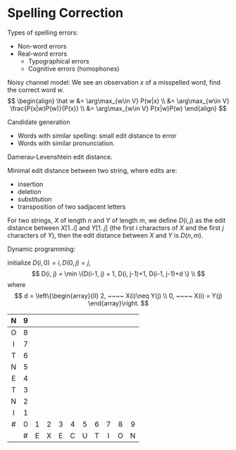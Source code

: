 # Spelling Correction



Types of spelling errors:

- Non-word errors
- Real-word errors
    - Typographical errors
    - Cognitive errors (homophones)



Noisy channel model: We see an observation $x$ of a misspelled word, find the correct word $w$.
$$
\begin{align}
\hat w
&= \arg\max_{w\in V} P(w|x) \\
&= \arg\max_{w\in V} \frac{P(x|w)P(w)}{P(x)} \\
&= \arg\max_{w\in V} P(x|w)P(w)
\end{align}
$$


Candidate generation

- Words with similar spelling: small edit distance to error
- Words with similar pronunciation.



Damerau-Levenshtein edit distance.

Minimal edit distance between two string, where edits are:

- insertion
- deletion
- substitution
- transposition of two sadjacent letters





For two strings, $X$ of length $n$ and $Y$ of length $m$, we define $D(i, j)$ as the edit distance between $X[1..i]$ and $Y[1..j]$ (the first $i$ characters of $X$ and the first $j$ characters of $Y$), then the edit distance between $X$ and $Y$ is $D(n, m)$.

Dynamic programming:

initialize $D(i, 0) = i, D(0, j) = j$, 
$$
D(i, j) =
\min \{D(i-1, j) + 1, D(i, j-1)+1, D(i-1, j-1)+d \} \\
$$
where
$$
d = \left\{\begin{array}{ll}
2, ~~~~ X(i)\neq Y(j)  \\
0, ~~~~ X(i) = Y(j)
\end{array}\right.
$$


|  N   |  9   |      |      |      |      |      |      |      |      |      |
| :--: | :--: | :--: | :--: | :--: | :--: | :--: | :--: | :--: | :--: | :--: |
|  O   |  8   |      |      |      |      |      |      |      |      |      |
|  I   |  7   |      |      |      |      |      |      |      |      |      |
|  T   |  6   |      |      |      |      |      |      |      |      |      |
|  N   |  5   |      |      |      |      |      |      |      |      |      |
|  E   |  4   |      |      |      |      |      |      |      |      |      |
|  T   |  3   |      |      |      |      |      |      |      |      |      |
|  N   |  2   |      |      |      |      |      |      |      |      |      |
|  I   |  1   |      |      |      |      |      |      |      |      |      |
|  #   |  0   |  1   |  2   |  3   |  4   |  5   |  6   |  7   |  8   |  9   |
|      |  #   |  E   |  X   |  E   |  C   |  U   |  T   |  I   |  O   |  N   |

